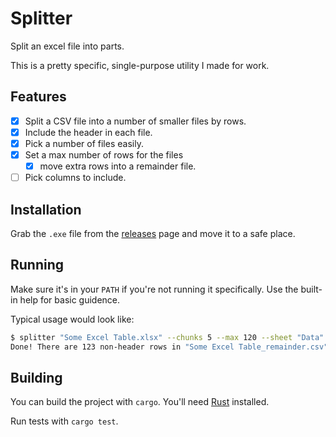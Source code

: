 # Splitter

Split an excel file into parts.

This is a pretty specific, single-purpose utility I made for work.

## Features

- [x] Split a CSV file into a number of smaller files by rows.
- [x] Include the header in each file.
- [x] Pick a number of files easily.
- [x] Set a max number of rows for the files
  - [x] move extra rows into a remainder file.
- [ ] Pick columns to include.

## Installation

Grab the `.exe` file from the [releases][] page and move it to a safe place.

[releases]: https://github.com/isaacazuelos/splitter/releases

## Running

Make sure it's in your `PATH` if you're not running it specifically. Use the built-in help for basic guidence.

Typical usage would look like:
```sh
$ splitter "Some Excel Table.xlsx" --chunks 5 --max 120 --sheet "Data"
Done! There are 123 non-header rows in "Some Excel Table_remainder.csv"
```

## Building

You can build the project with `cargo`. You'll need [Rust] installed.

[Rust]: https://rust-lang.org

Run tests with `cargo test`.